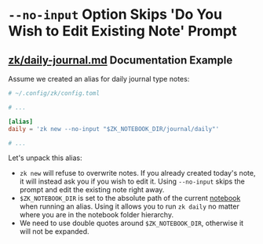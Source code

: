 # `--no-input` Option Skips 'Do You Wish to Edit Existing Note' Prompt

## [zk/daily-journal.md](https://github.com/mickael-menu/zk/blob/main/docs/daily-journal.md) Documentation Example

Assume we created an alias for daily journal type notes:

```toml
# ~/.config/zk/config.toml

# ...

[alias]
daily = 'zk new --no-input "$ZK_NOTEBOOK_DIR/journal/daily"'

# ...

```

Let's unpack this alias:

-   `zk new` will refuse to overwrite notes. If you already created today's note, it will instead ask you if you wish to edit it. Using `--no-input` skips the prompt and edit the existing note right away.
-   `$ZK_NOTEBOOK_DIR` is set to the absolute path of the current [notebook](chrome-extension://pcmpcfapbekmbjjkdalcgopdkipoggdi/mickael-menu/zk/blob/main/docs/notebook.md) when running an alias. Using it allows you to run `zk daily` no matter where you are in the notebook folder hierarchy.
-   We need to use double quotes around `$ZK_NOTEBOOK_DIR`, otherwise it will not be expanded.

